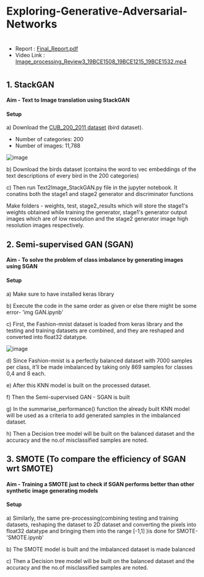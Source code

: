 # Exploring-Generative-Adversarial-Networks

#
- Report : [Final_Report.pdf](https://github.com/HimaRaniMathews/Exploring-Generative-Adversarial-Networks-GANs/blob/master/Final_Report.pdf)
- Video Link : [Image_processing_Review3_19BCE1508_19BCE1215_19BCE1532.mp4](https://drive.google.com/file/d/10_NBL27Wi9q1fYBDzLRrAJ61SoCkvRLB/view?usp=sharing)
# 

## 1. StackGAN
#### Aim - Text to Image translation using StackGAN

#### Setup 

a) Download the [CUB_200_2011 dataset](https://drive.google.com/file/d/1hbzc_P1FuxMkcabkgn9ZKinBwW683j45/view) (bird dataset).
- Number of categories: 200
- Number of images: 11,788

![image](https://user-images.githubusercontent.com/68076769/147782107-f34c16d5-cf16-4d3d-b8c4-89e0064f8e99.png)

b) Download the birds dataset (contains the word to vec embeddings of the text descriptions of every bird in the 200 categories)

c) Then run Text2Image_StackGAN.py file in the jupyter notebook. It conatins both the stage1 and stage2 generator and discriminator functions

Make folders - weights, test, stage2_results which will store the stage1's weights obtained while training the generator, stage1's generator output images which are of low resolution and the stage2 generator image high resolution images respectively.

## 2. Semi-supervised GAN (SGAN)
#### Aim - To solve the problem of class imbalance by generating images using SGAN
#### Setup

a) Make sure to have installed keras library

b) Execute the code in the same order as given or else there might be some error- 'img GAN.ipynb'

c) First, the Fashion-mnist dataset is loaded from keras library and the testing and training datasets are combined, and they are reshaped and converted into float32 datatype.

![image](https://user-images.githubusercontent.com/66245321/147775926-93af2a1e-e700-4ece-8488-2577097860fd.png)

d) Since Fashion-mnist is a perfectly balanced dataset with 7000 samples per class, it’ll be made imbalanced by taking only 869 samples for classes 0,4 and 8 each.

e) After this KNN model is built on the processed dataset.

f) Then the Semi-supervised GAN - SGAN is built

g) In the summarise_performance() function the already built KNN model will be used as a criteria to add generated samples in the imbalanced dataset.

h) Then a Decision tree model will be built on the balanced dataset and the accuracy and the no.of misclassified samples are noted.

## 3. SMOTE (To compare the efficiency of SGAN wrt SMOTE)
#### Aim - Training a SMOTE just to check if SGAN performs better than other synthetic image generating models
#### Setup

a) Similarly, the same pre-processing(combining testing and training datasets, reshaping the dataset to 2D dataset and converting the pixels into float32 datatype and bringing them into the range [-1,1] )is done for SMOTE- 'SMOTE.ipynb'

b) The SMOTE model is built and the imbalanced dataset is made balanced

c) Then a Decision tree model will be built on the balanced dataset and the accuracy and the no.of misclassified samples are noted.
